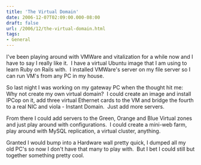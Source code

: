 ```yaml
---
title: 'The Virtual Domain'
date: 2006-12-07T02:09:00.000-08:00
draft: false
url: /2006/12/the-virtual-domain.html
tags: 
- General
---
```


I've been playing around with VMWare and vitalization for a while now and I have to say I really like it.  I have a virtual Ubuntu image that I am using to learn Ruby on Rails with.  I installed VMWare's server on my file server so I can run VM's from any PC in my house.

So last night I was working on my gateway PC when the thought hit me:  Why not create my own virtual domain?  I could create an image and install IPCop on it, add three virtual Ethernet cards to the VM and bridge the fourth to a real NIC and viola - Instant Domain.  Just add more servers.

From there I could add servers to the Green, Orange and Blue Virtual zones and just play around with configurations.  I could create a mini-web farm, play around with MySQL replication, a virtual cluster, anything.

Granted I would bump into a Hardware wall pretty quick, I dumped all my old PC's so now I don't have that many to play with.  But I bet I could still but together something pretty cool.